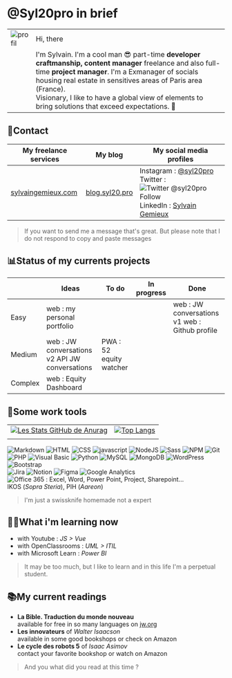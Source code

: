 # @Syl20pro in brief

|                                                                      |                                                                                                                                                                                                                                                                                                                                            |
| -------------------------------------------------------------------- | ------------------------------------------------------------------------------------------------------------------------------------------------------------------------------------------------------------------------------------------------------------------------------------------------------------------------------------------ |
| ![profil](https://avatars.githubusercontent.com/u/44305327?s=60&v=4) | Hi, there                                                                                                                                                                                                                                                                                                                                  |
|                                                                      | I'm Sylvain. I'm a cool man 😎 part-time **developer craftmanship, content manager** freelance and also full-time **project manager**. I'm a Exmanager of socials housing real estate in sensitives areas of Paris area (France). <br> Visionary, I like to have a global view of elements to bring solutions that exceed expectations. 🚀 |

## 📱Contact

| My freelance services                            |                 My blog                  | My social media profiles                                                                                                                                                                                                                   |
| ------------------------------------------------ | :--------------------------------------: | ------------------------------------------------------------------------------------------------------------------------------------------------------------------------------------------------------------------------------------------ |
| [sylvaingemieux.com](https://sylvaingemieux.com) | [blog.syl20.pro](https://blog.syl20.pro) | Instagram : [@syl20pro](https://www.instagram.com/syl20pro/) Twitter : ![Twitter @syl20pro Follow](https://img.shields.io/twitter/follow/syl20pro?style=social) LinkedIn : [Sylvain Gemieux](https://www.linkedin.com/in/sylvain-gemieux/) |

> If you want to send me a message that's great. But please note that I do not respond to copy and paste messages

## 📊Status of my currents projects

|         | Ideas                                          | To do                   | In progress | Done                                           |
| ------- | ---------------------------------------------- | ----------------------- | ----------- | ---------------------------------------------- |
| Easy    | web : my personal portfolio                    |                         |             | web : JW conversations v1 web : Github profile |
| Medium  | web : JW conversations v2 API JW conversations | PWA : 52 equity watcher |             |                                                |
| Complex | web : Equity Dashboard                         |                         |             |                                                |

## 🧰Some work tools

|                                                                                                                                                                                           |                                                                                                                                                         |
| ----------------------------------------------------------------------------------------------------------------------------------------------------------------------------------------- | ------------------------------------------------------------------------------------------------------------------------------------------------------- |
| [![Les Stats GitHub de Anurag](https://github-readme-stats.vercel.app/api?username=syl20pro&show_icons=true&theme=vision-friendly-dark)](https://github.com/syl20pro/github-readme-stats) | [![Top Langs](https://github-readme-stats.vercel.app/api/top-langs/?username=syl20pro&layout=compact)](https://github.com/syl20pro/github-readme-stats) |
|  |

![Markdown](https://img.shields.io/badge/Markdown-%23000000.svg?style=flat-square&logo=markdown&logoColor=white) ![HTML](https://img.shields.io/badge/-HTML5-E34F26?style=flat-square&logo=html5&logoColor=white) ![CSS](https://img.shields.io/badge/CSS%20-%231572B6.svg?style=flat-square&logo=css3&logoColor=white) ![javascript](https://img.shields.io/badge/JavaScript%20-%23F7DF1E.svg?style=flat-square&logo=javascript&logoColor=black) ![NodeJS](https://img.shields.io/badge/-Nodejs-43853d?style=flat-square&logo=Node.js&logoColor=white) ![Sass](https://img.shields.io/badge/-Sass-CC6699?style=flat-square&logo=sass&logoColor=white) ![NPM](https://img.shields.io/badge/-NPM-CB3837?style=flat-square&logo=npm&logoColor=white) ![Git](https://img.shields.io/badge/-Git-F05032?style=flat-square&logo=git&logoColor=white)  
![PHP](https://img.shields.io/badge/-php-474a8a?style=flat-square&logo=php&logoColor=white)
![Visual Basic](https://img.shields.io/badge/-Visual%20Basic-blue?style=flat-square&logo=.net&logoColor=white) ![Python](https://img.shields.io/badge/-python-306998?style=flat-square&logo=python&logoColor=FFD43B) ![MySQL](https://img.shields.io/badge/-mySQL-00758F?style=flat-square&logo=mysql&logoColor=F29111) ![MongoDB](https://img.shields.io/badge/-mongoDB-3FA037?style=flat-square&logo=mongodb&logoColor=3F3E42) ![WordPress](https://img.shields.io/badge/-WordPress-00749C?style=flat-square&logo=wordpress&logoColor=white) ![Bootstrap](https://img.shields.io/badge/-Bootstrap-602C50?style=flat-square&logo=bootstrap&logoColor=white)  
![Jira](https://img.shields.io/badge/-Jira-blue?style=flat-square&logo=jira&logoColor=white) ![Notion](https://img.shields.io/badge/-Notion-black?style=flat-square&logo=notion&logoColor=white) ![Figma](https://img.shields.io/badge/-Figma-black?style=flat-square&logo=figma&logoColor=red) ![Google Analytics](https://img.shields.io/badge/-Google%20Analytics-white?style=flat-square&logo=googleanalytics&logoColor=orange)  
![Office 365](https://img.shields.io/badge/-Office%20365-white?style=flat-square&logo=microsoft&logoColor=red) : Excel, Word, Power Point, Project, Sharepoint...  
IKOS (_Sopra Steria_), PIH (_Aareon_)

> I'm just a swissknife homemade not a expert

## 👨‍🎓What i'm learning now

- with Youtube : _JS > Vue_
- with OpenClassrooms : _UML > ITIL_
- with Microsoft Learn : _Power BI_

> It may be too much, but I like to learn and in this life I'm a perpetual student.

## 📚My current readings

- **La Bible. Traduction du monde nouveau**  
  available for free in so many languages on [jw.org](https://jw.org)
- **Les innovateurs** of _Walter Isaacson_  
  available in some good bookshops or check on Amazon
- **Le cycle des robots 5** of _Isaac Asimov_  
  contact your favorite bookshop or watch on Amazon

> And you what did you read at this time ?
